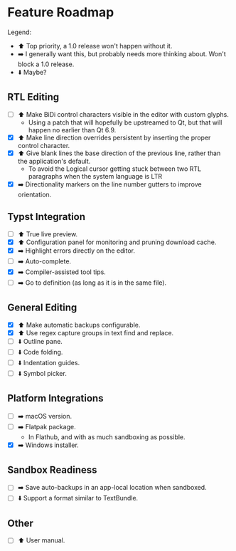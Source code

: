 # Feature Roadmap

Legend:

- :arrow_up: Top priority, a 1.0 release won't happen without it.
- :arrow_right: I generally want this, but probably needs more thinking about. Won't block a 1.0 release.
- :arrow_down: Maybe?

## RTL Editing

- [ ] :arrow_up: Make BiDi control characters visible in the editor with custom glyphs.
    - Using a patch that will hopefully be upstreamed to Qt, but that will happen no earlier than Qt 6.9.
- [X] :arrow_up: Make line direction overrides persistent by inserting the proper control character.
- [X] :arrow_up: Give blank lines the base direction of the previous line, rather than the application's default.
    - To avoid the Logical cursor getting stuck between two RTL paragraphs when the system language is LTR
- [X] :arrow_right: Directionality markers on the line number gutters to improve orientation.

## Typst Integration

- [ ] :arrow_up: True live preview.
- [X] :arrow_up: Configuration panel for monitoring and pruning download cache.
- [X] :arrow_right: Highlight errors directly on the editor.
- [ ] :arrow_right: Auto-complete.
- [X] :arrow_right: Compiler-assisted tool tips.
- [ ] :arrow_right: Go to definition (as long as it is in the same file).

## General Editing

- [X] :arrow_up: Make automatic backups configurable.
- [X] :arrow_up: Use regex capture groups in text find and replace.
- [ ] :arrow_down: Outline pane.
- [ ] :arrow_down: Code folding.
- [ ] :arrow_down: Indentation guides.
- [ ] :arrow_down: Symbol picker.

## Platform Integrations

- [ ] :arrow_right: macOS version.
- [ ] :arrow_right: Flatpak package.
    - In Flathub, and with as much sandboxing as possible.
- [X] :arrow_right: Windows installer.

## Sandbox Readiness

- [ ] :arrow_right: Save auto-backups in an app-local location when sandboxed.
- [ ] :arrow_down: Support a format similar to TextBundle.

## Other

- [ ] :arrow_up: User manual.
